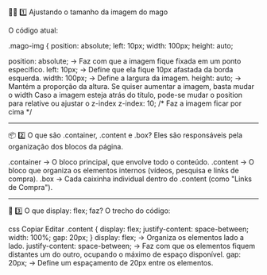🧙‍♂️ 1️⃣ Ajustando o tamanho da imagem do mago

O código atual:

.mago-img {
    position: absolute;
    left: 10px;
    width: 100px;
    height: auto;

position: absolute; → Faz com que a imagem fique fixada em um ponto específico.
left: 10px; → Define que ela fique 10px afastada da borda esquerda.
width: 100px; → Define a largura da imagem.
height: auto; → Mantém a proporção da altura.
Se quiser aumentar a imagem, basta mudar o width
Caso a imagem esteja atrás do título, pode-se mudar o position para relative ou ajustar o z-index
 z-index: 10; /* Faz a imagem ficar por cima */
 
-----------------------------------------------------

 📦 2️⃣ O que são .container, .content e .box?
Eles são responsáveis pela organização dos blocos da página.

.container → O bloco principal, que envolve todo o conteúdo.
.content → O bloco que organiza os elementos internos (vídeos, pesquisa e links de compra).
.box → Cada caixinha individual dentro do .content (como "Links de Compra").

-----------------------------------------------------

🔄 3️⃣ O que display: flex; faz?
O trecho do código:

css
Copiar
Editar
.content {
    display: flex;
    justify-content: space-between;
    width: 100%;
    gap: 20px;
}
display: flex; → Organiza os elementos lado a lado.
justify-content: space-between; → Faz com que os elementos fiquem distantes um do outro, ocupando o máximo de espaço disponível.
gap: 20px; → Define um espaçamento de 20px entre os elementos.
